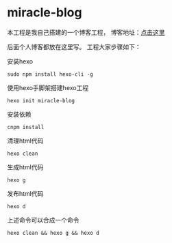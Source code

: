 # miracle-blog

本工程是我自己搭建的一个博客工程，
博客地址：[点击这里](https://awenshizheyu.github.io/miracle?_blank "爱减肥的阿文")

后面个人博客都放在这里写。
工程大家步骤如下：

安装hexo
```
sudo npm install hexo-cli -g
```

使用hexo手脚架搭建hexo工程
```
hexo init miracle-blog
```

安装依赖
```
cnpm install
```

清理html代码
```
hexo clean
```

生成html代码
```
hexo g
```

发布html代码
```
hexo d
```

上述命令可以合成一个命令
```
hexo clean && hexo g && hexo d
```

